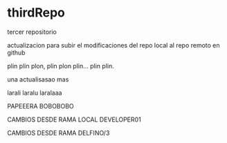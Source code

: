 # thirdRepo
tercer repositorio

actualizacion para subir el modificaciones del repo local al repo remoto en github

plin plin plon, plin plon plin... plin plin.


una actualisasao mas


larali laralu laralaaa 

PAPEEERA BOBOBOBO


CAMBIOS DESDE RAMA LOCAL DEVELOPER01

CAMBIOS DESDE RAMA DELFINO/3

